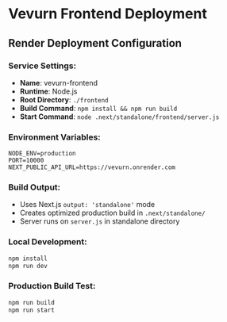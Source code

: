 # Vevurn Frontend Deployment

## Render Deployment Configuration

### Service Settings:
- **Name**: vevurn-frontend
- **Runtime**: Node.js
- **Root Directory**: `./frontend`
- **Build Command**: `npm install && npm run build`
- **Start Command**: `node .next/standalone/frontend/server.js`

### Environment Variables:
```
NODE_ENV=production
PORT=10000
NEXT_PUBLIC_API_URL=https://vevurn.onrender.com
```

### Build Output:
- Uses Next.js `output: 'standalone'` mode
- Creates optimized production build in `.next/standalone/`
- Server runs on `server.js` in standalone directory

### Local Development:
```bash
npm install
npm run dev
```

### Production Build Test:
```bash
npm run build
npm run start
```
